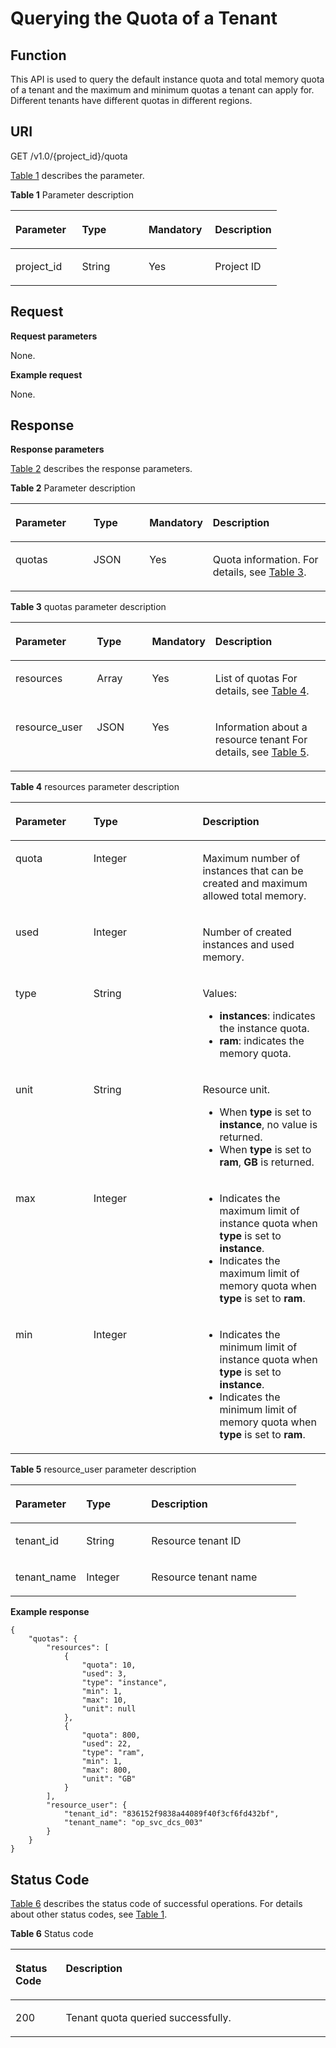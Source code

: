 # Querying the Quota of a Tenant<a name="dcs-api-0312036"></a>

## Function<a name="section164151825713"></a>

This API is used to query the default instance quota and total memory quota of a tenant and the maximum and minimum quotas a tenant can apply for. Different tenants have different quotas in different regions.

## URI<a name="section14354165101817"></a>

GET  /v1.0/\{project\_id\}/quota

[Table 1](#table13653920143919)  describes the parameter.

**Table  1**  Parameter description

<a name="table13653920143919"></a>
<table><thead align="left"><tr id="row13652172011391"><th class="cellrowborder" valign="top" width="25%" id="mcps1.2.5.1.1"><p id="p0652102011396"><a name="p0652102011396"></a><a name="p0652102011396"></a>Parameter</p>
</th>
<th class="cellrowborder" valign="top" width="25%" id="mcps1.2.5.1.2"><p id="p16521202391"><a name="p16521202391"></a><a name="p16521202391"></a>Type</p>
</th>
<th class="cellrowborder" valign="top" width="25%" id="mcps1.2.5.1.3"><p id="p765292023914"><a name="p765292023914"></a><a name="p765292023914"></a>Mandatory</p>
</th>
<th class="cellrowborder" valign="top" width="25%" id="mcps1.2.5.1.4"><p id="p136521420153919"><a name="p136521420153919"></a><a name="p136521420153919"></a>Description</p>
</th>
</tr>
</thead>
<tbody><tr id="row176531320103915"><td class="cellrowborder" valign="top" width="25%" headers="mcps1.2.5.1.1 "><p id="p2065202017391"><a name="p2065202017391"></a><a name="p2065202017391"></a>project_id</p>
</td>
<td class="cellrowborder" valign="top" width="25%" headers="mcps1.2.5.1.2 "><p id="p0653920173910"><a name="p0653920173910"></a><a name="p0653920173910"></a>String</p>
</td>
<td class="cellrowborder" valign="top" width="25%" headers="mcps1.2.5.1.3 "><p id="p4653020183913"><a name="p4653020183913"></a><a name="p4653020183913"></a>Yes</p>
</td>
<td class="cellrowborder" valign="top" width="25%" headers="mcps1.2.5.1.4 "><p id="p96533202399"><a name="p96533202399"></a><a name="p96533202399"></a>Project ID</p>
</td>
</tr>
</tbody>
</table>

## Request<a name="section116044010182"></a>

**Request parameters**

None.

**Example request**

None.

## Response<a name="section66414611916"></a>

**Response parameters**

[Table 2](#table114165246391)  describes the response parameters.

**Table  2**  Parameter description

<a name="table114165246391"></a>
<table><thead align="left"><tr id="row104150248391"><th class="cellrowborder" valign="top" width="25%" id="mcps1.2.5.1.1"><p id="p12415924193920"><a name="p12415924193920"></a><a name="p12415924193920"></a>Parameter</p>
</th>
<th class="cellrowborder" valign="top" width="18%" id="mcps1.2.5.1.2"><p id="p144151224163910"><a name="p144151224163910"></a><a name="p144151224163910"></a>Type</p>
</th>
<th class="cellrowborder" valign="top" width="19%" id="mcps1.2.5.1.3"><p id="p54593291407"><a name="p54593291407"></a><a name="p54593291407"></a>Mandatory</p>
</th>
<th class="cellrowborder" valign="top" width="38%" id="mcps1.2.5.1.4"><p id="p2415182419396"><a name="p2415182419396"></a><a name="p2415182419396"></a>Description</p>
</th>
</tr>
</thead>
<tbody><tr id="row13415324183915"><td class="cellrowborder" valign="top" width="25%" headers="mcps1.2.5.1.1 "><p id="p441552483916"><a name="p441552483916"></a><a name="p441552483916"></a>quotas</p>
</td>
<td class="cellrowborder" valign="top" width="18%" headers="mcps1.2.5.1.2 "><p id="p06451925192319"><a name="p06451925192319"></a><a name="p06451925192319"></a>JSON</p>
</td>
<td class="cellrowborder" valign="top" width="19%" headers="mcps1.2.5.1.3 "><p id="p2046020291503"><a name="p2046020291503"></a><a name="p2046020291503"></a>Yes</p>
</td>
<td class="cellrowborder" valign="top" width="38%" headers="mcps1.2.5.1.4 "><p id="p15415102415391"><a name="p15415102415391"></a><a name="p15415102415391"></a>Quota information. For details, see <a href="#table1341618240392">Table 3</a>.</p>
</td>
</tr>
</tbody>
</table>

**Table  3**  quotas parameter description

<a name="table1341618240392"></a>
<table><thead align="left"><tr id="row241652418392"><th class="cellrowborder" valign="top" width="26%" id="mcps1.2.5.1.1"><p id="p0416122417395"><a name="p0416122417395"></a><a name="p0416122417395"></a>Parameter</p>
</th>
<th class="cellrowborder" valign="top" width="18%" id="mcps1.2.5.1.2"><p id="p8416624203915"><a name="p8416624203915"></a><a name="p8416624203915"></a>Type</p>
</th>
<th class="cellrowborder" valign="top" width="18%" id="mcps1.2.5.1.3"><p id="p1865085215017"><a name="p1865085215017"></a><a name="p1865085215017"></a>Mandatory</p>
</th>
<th class="cellrowborder" valign="top" width="38%" id="mcps1.2.5.1.4"><p id="p6416152423910"><a name="p6416152423910"></a><a name="p6416152423910"></a>Description</p>
</th>
</tr>
</thead>
<tbody><tr id="row134163246394"><td class="cellrowborder" valign="top" width="26%" headers="mcps1.2.5.1.1 "><p id="p104161424133913"><a name="p104161424133913"></a><a name="p104161424133913"></a>resources</p>
</td>
<td class="cellrowborder" valign="top" width="18%" headers="mcps1.2.5.1.2 "><p id="p341642453911"><a name="p341642453911"></a><a name="p341642453911"></a>Array</p>
</td>
<td class="cellrowborder" valign="top" width="18%" headers="mcps1.2.5.1.3 "><p id="p765019524010"><a name="p765019524010"></a><a name="p765019524010"></a>Yes</p>
</td>
<td class="cellrowborder" valign="top" width="38%" headers="mcps1.2.5.1.4 "><p id="p124164242391"><a name="p124164242391"></a><a name="p124164242391"></a>List of quotas For details, see <a href="#table164180248392">Table 4</a>.</p>
</td>
</tr>
<tr id="row84207492518"><td class="cellrowborder" valign="top" width="26%" headers="mcps1.2.5.1.1 "><p id="p44203482511"><a name="p44203482511"></a><a name="p44203482511"></a>resource_user</p>
</td>
<td class="cellrowborder" valign="top" width="18%" headers="mcps1.2.5.1.2 "><p id="p17420134112519"><a name="p17420134112519"></a><a name="p17420134112519"></a>JSON</p>
</td>
<td class="cellrowborder" valign="top" width="18%" headers="mcps1.2.5.1.3 "><p id="p156511552305"><a name="p156511552305"></a><a name="p156511552305"></a>Yes</p>
</td>
<td class="cellrowborder" valign="top" width="38%" headers="mcps1.2.5.1.4 "><p id="p1242034112513"><a name="p1242034112513"></a><a name="p1242034112513"></a>Information about a resource tenant For details, see <a href="#table1641811248397">Table 5</a>.</p>
</td>
</tr>
</tbody>
</table>

**Table  4**  resources parameter description

<a name="table164180248392"></a>
<table><thead align="left"><tr id="row84161724193917"><th class="cellrowborder" valign="top" width="24.752475247524753%" id="mcps1.2.4.1.1"><p id="p34161724103916"><a name="p34161724103916"></a><a name="p34161724103916"></a>Parameter</p>
</th>
<th class="cellrowborder" valign="top" width="34.65346534653465%" id="mcps1.2.4.1.2"><p id="p24161224173920"><a name="p24161224173920"></a><a name="p24161224173920"></a>Type</p>
</th>
<th class="cellrowborder" valign="top" width="40.59405940594059%" id="mcps1.2.4.1.3"><p id="p1541632411391"><a name="p1541632411391"></a><a name="p1541632411391"></a>Description</p>
</th>
</tr>
</thead>
<tbody><tr id="row94171524133918"><td class="cellrowborder" valign="top" width="24.752475247524753%" headers="mcps1.2.4.1.1 "><p id="p12417824113917"><a name="p12417824113917"></a><a name="p12417824113917"></a>quota</p>
</td>
<td class="cellrowborder" valign="top" width="34.65346534653465%" headers="mcps1.2.4.1.2 "><p id="p641792411399"><a name="p641792411399"></a><a name="p641792411399"></a>Integer</p>
</td>
<td class="cellrowborder" valign="top" width="40.59405940594059%" headers="mcps1.2.4.1.3 "><p id="p18652185613414"><a name="p18652185613414"></a><a name="p18652185613414"></a>Maximum number of instances that can be created and maximum allowed total memory.</p>
</td>
</tr>
<tr id="row441752415393"><td class="cellrowborder" valign="top" width="24.752475247524753%" headers="mcps1.2.4.1.1 "><p id="p341772463919"><a name="p341772463919"></a><a name="p341772463919"></a>used</p>
</td>
<td class="cellrowborder" valign="top" width="34.65346534653465%" headers="mcps1.2.4.1.2 "><p id="p1341722443920"><a name="p1341722443920"></a><a name="p1341722443920"></a>Integer</p>
</td>
<td class="cellrowborder" valign="top" width="40.59405940594059%" headers="mcps1.2.4.1.3 "><p id="p841732473916"><a name="p841732473916"></a><a name="p841732473916"></a>Number of created instances and used memory.</p>
</td>
</tr>
<tr id="row143604574285"><td class="cellrowborder" valign="top" width="24.752475247524753%" headers="mcps1.2.4.1.1 "><p id="p19651145182911"><a name="p19651145182911"></a><a name="p19651145182911"></a>type</p>
</td>
<td class="cellrowborder" valign="top" width="34.65346534653465%" headers="mcps1.2.4.1.2 "><p id="p14651125162918"><a name="p14651125162918"></a><a name="p14651125162918"></a>String</p>
</td>
<td class="cellrowborder" valign="top" width="40.59405940594059%" headers="mcps1.2.4.1.3 "><p id="p1065165202911"><a name="p1065165202911"></a><a name="p1065165202911"></a>Values:</p>
<a name="ul68511652669"></a><a name="ul68511652669"></a><ul id="ul68511652669"><li><strong id="b16686312155213"><a name="b16686312155213"></a><a name="b16686312155213"></a>instances</strong>: indicates the instance quota.</li><li><strong id="b88151814195218"><a name="b88151814195218"></a><a name="b88151814195218"></a>ram</strong>: indicates the memory quota.</li></ul>
</td>
</tr>
<tr id="row1141719245396"><td class="cellrowborder" valign="top" width="24.752475247524753%" headers="mcps1.2.4.1.1 "><p id="p341792416391"><a name="p341792416391"></a><a name="p341792416391"></a>unit</p>
</td>
<td class="cellrowborder" valign="top" width="34.65346534653465%" headers="mcps1.2.4.1.2 "><p id="p441715243393"><a name="p441715243393"></a><a name="p441715243393"></a>String</p>
</td>
<td class="cellrowborder" valign="top" width="40.59405940594059%" headers="mcps1.2.4.1.3 "><p id="p19709101812711"><a name="p19709101812711"></a><a name="p19709101812711"></a>Resource unit.</p>
<a name="ul171513818816"></a><a name="ul171513818816"></a><ul id="ul171513818816"><li>When <strong id="b8123112911526"><a name="b8123112911526"></a><a name="b8123112911526"></a>type</strong> is set to <strong id="b91247297524"><a name="b91247297524"></a><a name="b91247297524"></a>instance</strong>, no value is returned.</li><li>When <strong id="b20493173112521"><a name="b20493173112521"></a><a name="b20493173112521"></a>type</strong> is set to <strong id="b154941831155211"><a name="b154941831155211"></a><a name="b154941831155211"></a>ram</strong>, <strong id="b64951831125220"><a name="b64951831125220"></a><a name="b64951831125220"></a>GB</strong> is returned.</li></ul>
</td>
</tr>
<tr id="row74177249394"><td class="cellrowborder" valign="top" width="24.752475247524753%" headers="mcps1.2.4.1.1 "><p id="p4417202413911"><a name="p4417202413911"></a><a name="p4417202413911"></a>max</p>
</td>
<td class="cellrowborder" valign="top" width="34.65346534653465%" headers="mcps1.2.4.1.2 "><p id="p134171724193914"><a name="p134171724193914"></a><a name="p134171724193914"></a>Integer</p>
</td>
<td class="cellrowborder" valign="top" width="40.59405940594059%" headers="mcps1.2.4.1.3 "><a name="ul35767124811"></a><a name="ul35767124811"></a><ul id="ul35767124811"><li>Indicates the maximum limit of instance quota when <strong id="b1370753417528"><a name="b1370753417528"></a><a name="b1370753417528"></a>type</strong> is set to <strong id="b12708934185211"><a name="b12708934185211"></a><a name="b12708934185211"></a>instance</strong>.</li><li>Indicates the maximum limit of memory quota when <strong id="b278614019529"><a name="b278614019529"></a><a name="b278614019529"></a>type</strong> is set to <strong id="b117871340185214"><a name="b117871340185214"></a><a name="b117871340185214"></a>ram</strong>.</li></ul>
</td>
</tr>
<tr id="row13418152412393"><td class="cellrowborder" valign="top" width="24.752475247524753%" headers="mcps1.2.4.1.1 "><p id="p341712483915"><a name="p341712483915"></a><a name="p341712483915"></a>min</p>
</td>
<td class="cellrowborder" valign="top" width="34.65346534653465%" headers="mcps1.2.4.1.2 "><p id="p14418132493912"><a name="p14418132493912"></a><a name="p14418132493912"></a>Integer</p>
</td>
<td class="cellrowborder" valign="top" width="40.59405940594059%" headers="mcps1.2.4.1.3 "><a name="ul6173136347"></a><a name="ul6173136347"></a><ul id="ul6173136347"><li>Indicates the minimum limit of instance quota when <strong id="b988410517524"><a name="b988410517524"></a><a name="b988410517524"></a>type</strong> is set to <strong id="b988545110527"><a name="b988545110527"></a><a name="b988545110527"></a>instance</strong>.</li><li>Indicates the minimum limit of memory quota when <strong id="b1020695411521"><a name="b1020695411521"></a><a name="b1020695411521"></a>type</strong> is set to <strong id="b1820725425220"><a name="b1820725425220"></a><a name="b1820725425220"></a>ram</strong>.</li></ul>
</td>
</tr>
</tbody>
</table>

**Table  5**  resource\_user parameter description

<a name="table1641811248397"></a>
<table><thead align="left"><tr id="row134181624153915"><th class="cellrowborder" valign="top" width="24.752475247524753%" id="mcps1.2.4.1.1"><p id="p1541872443910"><a name="p1541872443910"></a><a name="p1541872443910"></a>Parameter</p>
</th>
<th class="cellrowborder" valign="top" width="22.772277227722775%" id="mcps1.2.4.1.2"><p id="p841810249390"><a name="p841810249390"></a><a name="p841810249390"></a>Type</p>
</th>
<th class="cellrowborder" valign="top" width="52.475247524752476%" id="mcps1.2.4.1.3"><p id="p15418172443913"><a name="p15418172443913"></a><a name="p15418172443913"></a>Description</p>
</th>
</tr>
</thead>
<tbody><tr id="row14418724113912"><td class="cellrowborder" valign="top" width="24.752475247524753%" headers="mcps1.2.4.1.1 "><p id="p134188244395"><a name="p134188244395"></a><a name="p134188244395"></a>tenant_id</p>
</td>
<td class="cellrowborder" valign="top" width="22.772277227722775%" headers="mcps1.2.4.1.2 "><p id="p6418132417393"><a name="p6418132417393"></a><a name="p6418132417393"></a>String</p>
</td>
<td class="cellrowborder" valign="top" width="52.475247524752476%" headers="mcps1.2.4.1.3 "><p id="p1441818240395"><a name="p1441818240395"></a><a name="p1441818240395"></a>Resource tenant ID</p>
</td>
</tr>
<tr id="row19418132443915"><td class="cellrowborder" valign="top" width="24.752475247524753%" headers="mcps1.2.4.1.1 "><p id="p64181324183914"><a name="p64181324183914"></a><a name="p64181324183914"></a>tenant_name</p>
</td>
<td class="cellrowborder" valign="top" width="22.772277227722775%" headers="mcps1.2.4.1.2 "><p id="p1941811242393"><a name="p1941811242393"></a><a name="p1941811242393"></a>Integer</p>
</td>
<td class="cellrowborder" valign="top" width="52.475247524752476%" headers="mcps1.2.4.1.3 "><p id="p19418152423912"><a name="p19418152423912"></a><a name="p19418152423912"></a>Resource tenant name</p>
</td>
</tr>
</tbody>
</table>

**Example response**

```
{
    "quotas": {
        "resources": [
            {
                "quota": 10,
                "used": 3,
                "type": "instance",
                "min": 1,
                "max": 10,
                "unit": null
            },
            {
                "quota": 800,
                "used": 22,
                "type": "ram",
                "min": 1,
                "max": 800,
                "unit": "GB"
            }
        ],
        "resource_user": {
            "tenant_id": "836152f9838a44089f40f3cf6fd432bf",
            "tenant_name": "op_svc_dcs_003"
        }
    }
}
```

## Status Code<a name="section29701335151315"></a>

[Table 6](#table597043515135)  describes the status code of successful operations. For details about other status codes, see  [Table 1](status-codes.md#table5210141351517).

**Table  6**  Status code

<a name="table597043515135"></a>
<table><thead align="left"><tr id="row3970103581319"><th class="cellrowborder" valign="top" width="15.98%" id="mcps1.2.3.1.1"><p id="p4970163512138"><a name="p4970163512138"></a><a name="p4970163512138"></a>Status Code</p>
</th>
<th class="cellrowborder" valign="top" width="84.02%" id="mcps1.2.3.1.2"><p id="p14970113519134"><a name="p14970113519134"></a><a name="p14970113519134"></a>Description</p>
</th>
</tr>
</thead>
<tbody><tr id="row1970935151313"><td class="cellrowborder" valign="top" width="15.98%" headers="mcps1.2.3.1.1 "><p id="p17970163551313"><a name="p17970163551313"></a><a name="p17970163551313"></a>200</p>
</td>
<td class="cellrowborder" valign="top" width="84.02%" headers="mcps1.2.3.1.2 "><p id="p597033518133"><a name="p597033518133"></a><a name="p597033518133"></a>Tenant quota queried successfully.</p>
</td>
</tr>
</tbody>
</table>

